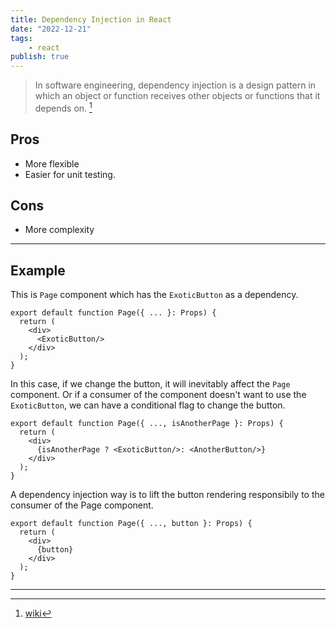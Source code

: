 ```yaml
---
title: Dependency Injection in React
date: "2022-12-21"
tags:
    - react
publish: true
---
```


> In software engineering, dependency injection is a design pattern in which an object or function receives other objects or functions that it depends on. [^1]

## Pros
- More flexible
- Easier for unit testing.

## Cons
- More complexity

---

## Example

This is `Page` component which has the `ExoticButton` as a dependency.
```tsx[class="line-numbers"][data-line=4]
export default function Page({ ... }: Props) {
  return (
    <div>
      <ExoticButton/>
    </div>
  );
}
```
In this case, if we change the button, it will inevitably affect the `Page` component. Or if a consumer of the component doesn't want to use the `ExoticButton`, we can have a conditional flag to change the button.
```tsx[class="line-numbers"]
export default function Page({ ..., isAnotherPage }: Props) {
  return (
    <div>
      {isAnotherPage ? <ExoticButton/>: <AnotherButton/>}
    </div>
  );
}
```
A dependency injection way is to lift the button rendering responsibily to the consumer of the Page component.
```tsx[class="line-numbers"]
export default function Page({ ..., button }: Props) {
  return (
    <div>
      {button}
    </div>
  );
}
```

---
[^1]: [wiki](https://en.wikipedia.org/wiki/Dependency_injection)